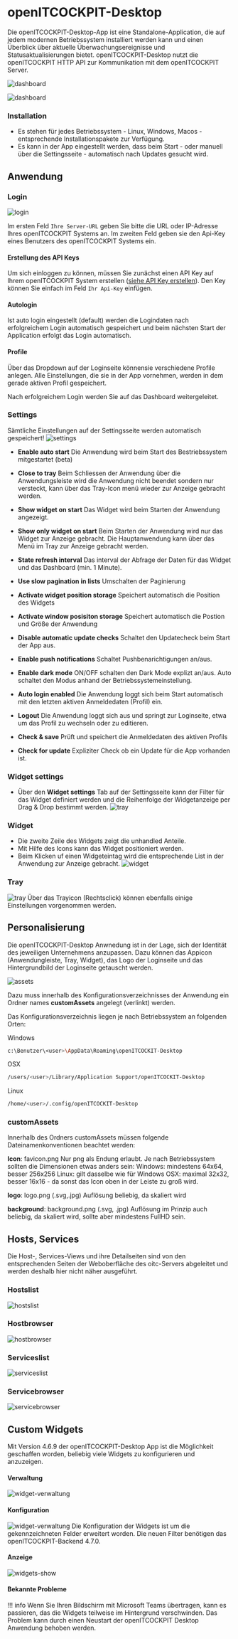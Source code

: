 # openITCOCKPIT-Desktop
Die openITCOCKPIT-Desktop-App ist eine Standalone-Application, die auf jedem modernen Betriebssystem installiert werden kann und einen Überblick über aktuelle Überwachungsereignisse und Statusaktualisierungen bietet. openITCOCKPIT-Desktop nutzt die openITCOCKPIT HTTP API zur Kommunikation mit dem openITCOCKPIT Server.

![dashboard](../images/oitc-desktop/desktop-ligt.png)

![dashboard](../images/oitc-desktop/desktop-dark.png)


### Installation
* Es stehen für jedes Betriebssystem - Linux, Windows, Macos - entsprechende Installationspakete zur Verfügung.
* Es kann in der App eingestellt werden, dass beim Start - oder manuell über die Settingsseite - automatisch nach Updates gesucht wird.

## Anwendung
### Login

![login](../images/oitc-desktop/login.png)

Im ersten Feld `Ihre Server-URL` geben Sie bitte die URL oder IP-Adresse Ihres openITCOCKPIT Systems an.
Im zweiten Feld geben sie den Api-Key eines Benutzers des openITCOCKPIT Systems ein.
#### Erstellung des API Keys
Um sich einloggen zu können, müssen Sie zunächst einen API Key auf
Ihrem openITCOCKPIT System erstellen ([siehe API Key erstellen](../../development/api/#api-keys)). Den Key können Sie einfach im Feld `Ihr Api-Key` einfügen.

#### Autologin
Ist auto login eingestellt (default) werden die Logindaten nach erfolgreichem Login automatisch gespeichert und beim nächsten Start der Application erfolgt das Login automatisch.

#### Profile
Über das Dropdown auf der Loginseite könnensie verschiedene Profile anlegen.
Alle Einstellungen, die sie in der App vornehmen, werden in dem gerade aktiven Profil gespeichert.

Nach erfolgreichem Login werden Sie auf das Dashboard weitergeleitet.

### Settings
Sämtliche Einstellungen auf der Settingsseite werden automatisch gespeichert!
![settings](../images/oitc-desktop/settings.png)

* **Enable auto start**
Die Anwendung wird beim Start des Bestriebssystem mitgestartet (beta)

* **Close to tray**
Beim Schliessen der Anwendung über die Anwendungsleiste wird die Anwendung nicht beendet sondern nur versteckt, kann über das Tray-Icon menü wieder zur Anzeige gebracht werden.

* **Show widget on start**
Das Widget wird beim Starten der Anwendung angezeigt.

* **Show only widget on start**
Beim Starten der Anwendung wird nur das Widget zur Anzeige gebracht.
Die Hauptanwendung kann über das Menü im Tray zur Anzeige gebracht werden.

* **State refresh interval**
Das interval der Abfrage der Daten für das Widget und das Dashboard (min. 1 Minute).

* **Use slow pagination in lists**
Umschalten der Paginierung

* **Activate widget position storage**
Speichert  automatisch die Position des Widgets

* **Activate window posisiton storage**
Speichert automatisch die Postion und Größe der Anwendung

* **Disable automatic update checks**
Schaltet den Updatecheck beim Start der App aus.

* **Enable push notifications**
Schaltet Pushbenarichtigungen an/aus.

* **Enable dark mode**
ON/OFF schalten den Dark Mode explizt an/aus. Auto schaltet den Modus anhand der Betriebssystemeinstellung.

* **Auto login enabled**
Die Anwendung loggt sich beim Start automatisch mit den letzten aktiven Anmeldedaten (Profil) ein.

* **Logout**
Die Anwendung loggt sich aus und springt zur Loginseite, etwa um das Profil zu wechseln oder zu editieren.

* **Check & save**
Prüft und speichert die Anmeldedaten des aktiven Profils

* **Check for update**
Expliziter Check ob ein Update für die App vorhanden ist.

### Widget settings
* Über den **Widget settings** Tab auf der Settingsseite kann der Filter für das Widget definiert werden und die Reihenfolge der Widgetanzeige per Drag & Drop bestimmt werden.
![tray](../images/oitc-desktop/widget-settings.png)

### Widget
* Die zweite Zeile des Widgets zeigt die unhandled Anteile.
* Mit Hilfe des Icons kann das Widget positioniert werden.
* Beim Klicken uf einen Widgeteintag wird die entsprechende List in der Anwendung zur Anzeige gebracht.
![widget](../images/oitc-desktop/widget.png)

### Tray
![tray](../images/oitc-desktop/tray.png)
Über das Trayicon (Rechtsclick) können ebenfalls einige Einstellungen vorgenommen werden.

## Personalisierung

Die openITCOCKPIT-Desktop Anwnedung ist in der Lage, sich der Identität des jeweiligen Unternehmens anzupassen.
Dazu können das Appicon (Anwendungleiste, Tray, Widget), das Logo der Loginseite und das Hintergrundbild der Loginseite getauscht werden.

![assets](../images/oitc-desktop/custom-assets.png)

Dazu muss innerhalb des Konfigurationsverzeichnisses der Anwendung ein Ordner names **customAssets** angelegt (verlinkt) werden.

Das Konfigurationsverzeichnis liegen je nach Betriebssystem an folgenden Orten:

Windows
```bash
c:\Benutzer\<user>\AppData\Roaming\openITCOCKIT-Desktop
```
OSX
```bash
/users/<user>/Library/Application Support/openITCOCKIT-Desktop
```
Linux
```bash
/home/<user>/.config/openITCOCKIT-Desktop
```

### customAssets
Innerhalb des Ordners customAssets müssen folgende Dateinamenkonventionen beachtet werden:

**Icon**: favicon.png
Nur png als Endung erlaubt.
Je nach Betriebssystem sollten die Dimensionen etwas anders sein:
Windows: mindestens 64x64, besser 256x256
Linux: gilt dasselbe wie für Windows
OSX: maximal 32x32, besser 16x16 - da sonst das Icon oben in der Leiste zu groß wird.

**logo**: logo.png (.svg,.jpg)
Auflösung beliebig, da skaliert wird

**background**: background.png (.svg, .jpg)
Auflösung im Prinzip auch beliebig, da skaliert wird, sollte aber mindestens FullHD sein.

## Hosts, Services

Die Host-, Services-Views und ihre Detailseiten sind von den entsprechenden Seiten der Weboberfläche des oitc-Servers abgeleitet und werden deshalb hier nicht näher ausgeführt.
### Hostslist
![hostslist](../images/oitc-desktop/hostlist.png)
### Hostbrowser
![hostbrowser](../images/oitc-desktop/hostbrowser.png)
### Serviceslist
![serviceslist](../images/oitc-desktop/servicelist.png)
### Servicebrowser
![servicebrowser](../images/oitc-desktop/servicebrowser.png)

## Custom Widgets
Mit Version 4.6.9 der openITCOCKPIT-Desktop App ist die Möglichkeit geschaffen worden, beliebig viele Widgets zu konfigurieren und anzuzeigen.
#### Verwaltung
![widget-verwaltung](../images/oitc-desktop/widget-administration.png)
#### Konfiguration
![widget-verwaltung](../images/oitc-desktop/custom-widgets-config.png)
Die Konfiguration der Widgets ist um die gekennzeichneten Felder erweitert worden. Die neuen Filter benötigen das openITCOCKPIT-Backend 4.7.0.
#### Anzeige
![widgets-show](../images/oitc-desktop/custom-widgets.png)

#### Bekannte Probleme

!!! info
    Wenn Sie Ihren Bildschirm mit Microsoft Teams übertragen, kann es passieren, das die Widgets teilweise im Hintergrund verschwinden.
    Das Problem kann durch einen Neustart der openITCOCKPIT Desktop Anwendung behoben werden.


